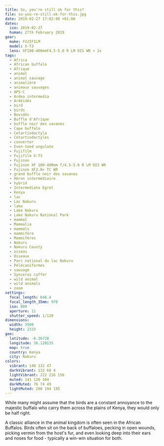 ```yaml
---
title: So, you're still ok for this?
file: so-you-re-still-ok-for-this.jpg
date: 2019-02-27 17:02:00 +01:00
dates:
  iso: 2019-02-27
  human: 27th February 2019
gear:
  make: FUJIFILM
  model: X-T3
  lens: XF100-400mmF4.5-5.6 R LM OIS WR + 2x
tags:
  - Africa
  - African buffalo
  - Afrique
  - animal
  - animal sauvage
  - animalière
  - animaux sauvages
  - APS-C
  - Ardea intermedia
  - Ardéidés
  - bird
  - birds
  - Bovidés
  - Buffle d'Afrique
  - buffle noir des savanes
  - Cape buffalo
  - Cetartiodactyla
  - Cétartiodactyles
  - converter
  - Even-toed ungulate
  - Fujifilm
  - Fujifilm X-T3
  - Fujinon
  - Fujinon XF 100-400mm f/4.5-5.6 R LM OIS WR
  - Fujinon XF2.0× TC WR
  - grand buffle noir des savanes
  - Héron intermédiaire
  - hybrid
  - Intermediate Egret
  - Kenya
  - lac
  - Lac Nakuru
  - lake
  - Lake Nakuru
  - Lake Nakuru National Park
  - mammal
  - Mammalia
  - mammals
  - mammifère
  - Mammifères
  - Nakuru
  - Nakuru County
  - oiseau
  - Oiseaux
  - Parc national du lac Nakuru
  - Pélécaniformes
  - sauvage
  - Syncerus caffer
  - wild animal
  - wild animals
  - zoom
settings:
  focal_length: 646.4
  focal_length_35mm: 970
  iso: 800
  aperture: 11
  shutter_speed: 1/120
dimensions:
  width: 3500
  height: 2333
geo:
  latitude: -0.36728
  longitude: 36.120135
  map: true
  country: Kenya
  city: Nakuru
colors:
  vibrant: 140 132 47
  darkVibrant: 132 60 4
  lightVibrant: 222 216 156
  muted: 141 126 104
  darkMuted: 76 74 49
  lightMuted: 200 194 195
---
```


While many might assume that the birds are a constant annoyance to the majestic buffalo who carry them across the plains of Kenya, they would only be half right.

A classic alliance in the animal kingdom is often seen in the African Buffalos. Birds often sit on the back of buffaloes, pecking in open wounds, picking vermin from the host's fur, and even looking deep into their ears and noses for food - typically a win-win situation for both.
